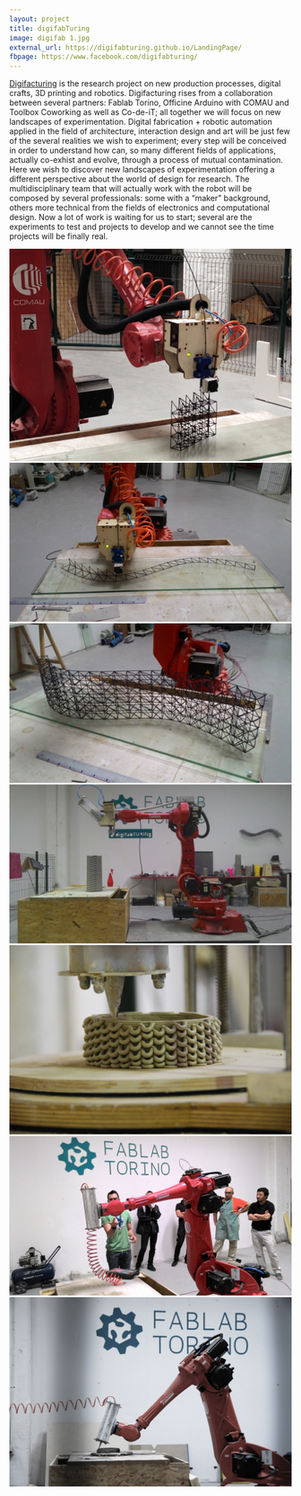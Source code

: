 ```yaml
---
layout: project
title: digifabTuring
image: digifab 1.jpg
external_url: https://digifabturing.github.io/LandingPage/
fbpage: https://www.facebook.com/digifabturing/
---
```

[Digifacturing](http://digifabturing.tumblr.com/) is the research project on new production processes, digital crafts, 3D printing and robotics.
Digifacturing rises from a collaboration between several partners: Fablab Torino, Officine Arduino with COMAU and Toolbox Coworking as well as Co-de-iT; all together we will focus on new landscapes of experimentation. Digital fabrication + robotic automation applied in the field of architecture, interaction design and art will be just few of the several realities we wish to experiment; every step will be conceived in order to understand how can, so many different fields of applications, actually co-exhist and evolve, through a process of mutual contamination. Here we wish to discover new landscapes of experimentation offering a different perspective about the world of design for research.
The multidisciplinary team that will actually work with the robot will be composed by several professionals: some with a “maker” background, others more technical from the fields of electronics and computational design. Now a lot of work is waiting for us to start; several are the experiments to test and projects to develop and we cannot see the time projects will be finally real.

<div class="photo-carousel">
    <img src="/images/projects/digifab 1.jpg">
    <img src="/images/projects/digifab 2.jpg">
    <img src="/images/projects/digifab 3.jpg">
    <img src="/images/projects/digifab 4.jpg">
    <img src="/images/projects/difigab 5.jpg">
    <img src="/images/projects/digifab 6.jpg">
    <img src="/images/projects/digifab 7.jpg">
</div>
